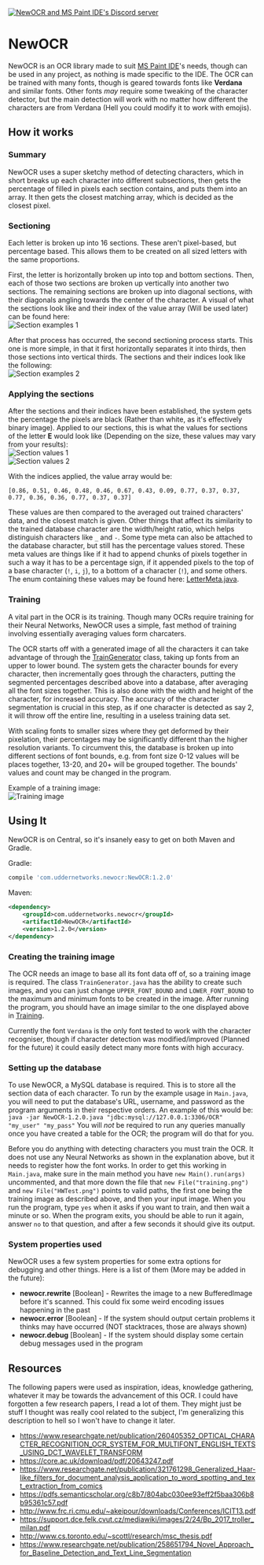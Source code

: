 <a href="https://discord.gg/RXmPkPJ">
        <img src="https://img.shields.io/discord/528423806453415972.svg?logo=discord"
            alt="NewOCR and MS Paint IDE's Discord server">
</a>

# NewOCR
NewOCR is an OCR library made to suit [MS Paint IDE](https://github.com/RubbaBoy/MSPaintIDE)'s needs, though can be used in any project, as nothing is made specific to the IDE. The OCR can be trained with many fonts, though is geared towards fonts like **Verdana** and similar fonts. Other fonts _may_ require some tweaking of the character detector, but the main detection will work with no matter how different the characters are from Verdana (Hell you could modify it to work with emojis).

## How it works
### Summary
NewOCR uses a super sketchy method of detecting characters, which in short breaks up each character into different subsections, then gets the percentage of filled in pixels each section contains, and puts them into an array. It then gets the closest matching array, which is decided as the closest pixel.

### Sectioning
Each letter is broken up into 16 sections. These aren't pixel-based, but percentage based. This allows them to be created on all sized letters with the same proportions.

First, the letter is horizontally broken up into top and bottom sections. Then, each of those two sections are broken up vertically into another two sections. The remaining sections are broken up into diagonal sections, with their diagonals angling towards the center of the character. A visual of what the sections look like and their index of the value array (Will be used later) can be found here:  
![Section examples 1](/images/E1.png)

After that process has occurred, the second sectioning process starts. This one is more simple, in that it first horizontally separates it into thirds, then those sections into vertical thirds. The sections and their indices look like the following:  
![Section examples 2](/images/E2.png)

### Applying the sections

After the sections and their indices have been established, the system gets the percentage the pixels are black (Rather than white, as it's effectively binary image). Applied to our sections, this is what the values for sections of the letter **E** would look like (Depending on the size, these values may vary from your results):  
![Section values 1](/images/Eval1.png)  
![Section values 2](/images/Eval2.png)

With the indices applied, the value array would be:
```
[0.86, 0.51, 0.46, 0.48, 0.46, 0.67, 0.43, 0.09, 0.77, 0.37, 0.37, 0.77, 0.36, 0.36, 0.77, 0.37, 0.37]
```

These values are then compared to the averaged out trained characters' data, and the closest match is given. Other things that affect its similarity to the trained database character are the width/height ratio, which helps distinguish characters like `_` and `-`. Some type meta can also be attached to the database character, but still has the percentage values stored. These meta values are things like if it had to append chunks of pixels together in such a way it has to be a percentage sign, if it appended pixels to the top of a base character (`!`, `i`, `j`), to a bottom of a character (`!`), and some others. The enum containing these values may be found here: [LetterMeta.java](/src/main/java/com/uddernetworks/newocr/LetterMeta.java).

### Training
A vital part in the OCR is its training. Though many OCRs require training for their Neural Networks, NewOCR uses a simple, fast method of training involving essentially averaging values form charcaters.

The OCR starts off with a generated image of all the characters it can take advantage of through the [TrainGenerator](/src/main/java/com/uddernetworks/newocr/TrainGenerator.java) class, taking up fonts from an upper to lower bound. The system gets the character bounds for every character, then incrementally goes through the characters, putting the segmented percentages described above into a database, after averaging all the font sizes together. This is also done with the width and height of the character, for increased accuracy. The accuracy of the character segmentation is crucial in this step, as if one character is detected as say 2, it will throw off the entire line, resulting in a useless training data set. 

With scaling fonts to smaller sizes where they get deformed by their pixelation, their percentages may be significantly different than the higher resolution variants. To circumvent this, the database is broken up into different sections of font bounds, e.g. from font size 0-12 values will be places together, 13-20, and 20+ will be grouped together. The bounds' values and count may be changed in the program.

Example of a training image:  
![Training image](/images/training.png)

## Using It
NewOCR is on Central, so it's insanely easy to get on both Maven and Gradle.

Gradle:
```Groovy
compile 'com.uddernetworks.newocr:NewOCR:1.2.0'
```

Maven:
```XML
<dependency>
    <groupId>com.uddernetworks.newocr</groupId>
    <artifactId>NewOCR</artifactId>
    <version>1.2.0</version>
</dependency>
```

### Creating the training image
The OCR needs an image to base all its font data off of, so a training image is required. The class `TrainGenerator.java` has the ability to create such images, and you can just change `UPPER_FONT_BOUND` and `LOWER_FONT_BOUND` to the maximum and minimum fonts to be created in the image. After running the program, you should have an image similar to the one displayed above in [Training](#Training).

Currently the font `Verdana` is the only font tested to work with the character recogniser, though if character detection was modified/improved (Planned for the future) it could easily detect many more fonts with high accuracy.

### Setting up the database
To use NewOCR, a MySQL database is required. This is to store all the section data of each character. To run by the example usage in `Main.java`, you will need to put the database's URL, username, and password as the program arguments in their respective orders. An example of this would be:
```java -jar NewOCR-1.2.0.java "jdbc:mysql://127.0.0.1:3306/OCR" "my_user" "my_pass"```
You will _not_ be required to run any queries manually once you have created a table for the OCR; the program will do that for you.

Before you do anything with detecting characters you must train the OCR. It does not use any Neural Networks as shown in the explanation above, but it needs to register how the font works. In order to get this working in `Main.java`, make sure in the main method you have `new Main().run(args)` uncommented, and that more down the file that `new File("training.png")` and  `new File("HWTest.png")` points to valid paths, the first one being the training image as described above, and then your input image. When you run the program, type `yes` when it asks if you want to train, and then wait a minute or so. When the program exits, you should be able to run it again, answer `no` to that question, and after a few seconds it should give its output.  

### System properties used
NewOCR uses a few system properties for some extra options for debugging and other things. Here is a list of them (More may be added in the future):
- **newocr.rewrite** [Boolean] - Rewrites the image to a new BufferedImage before it's scanned. This could fix some weird encoding issues happening in the past
- **newocr.error** [Boolean] - If the system should output certain problems it thinks may have occurred (NOT stacktraces, those are always shown)
- **newocr.debug** [Boolean] - If the system should display some certain debug messages used in the program

## Resources
The following papers were used as inspiration, ideas, knowledge gathering, whatever it may be towards the advancement of this OCR. I could have forgotten a few research papers, I read a lot of them. They might just be stuff I thought was really cool related to the subject, I'm generalizing this description to hell so I won't have to change it later.

- https://www.researchgate.net/publication/260405352_OPTICAL_CHARACTER_RECOGNITION_OCR_SYSTEM_FOR_MULTIFONT_ENGLISH_TEXTS_USING_DCT_WAVELET_TRANSFORM
- https://core.ac.uk/download/pdf/20643247.pdf
- https://www.researchgate.net/publication/321761298_Generalized_Haar-like_filters_for_document_analysis_application_to_word_spotting_and_text_extraction_from_comics
- https://pdfs.semanticscholar.org/c8b7/804abc030ee93eff2f5baa306b8b95361c57.pdf
- http://www.frc.ri.cmu.edu/~akeipour/downloads/Conferences/ICIT13.pdf
- https://support.dce.felk.cvut.cz/mediawiki/images/2/24/Bp_2017_troller_milan.pdf
- http://www.cs.toronto.edu/~scottl/research/msc_thesis.pdf
- https://www.researchgate.net/publication/258651794_Novel_Approach_for_Baseline_Detection_and_Text_Line_Segmentation
